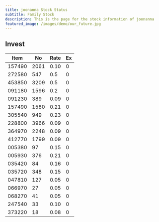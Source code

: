 ```yaml
---
title: joonanna Stock Status
subtitle: Family Stock 
description: This is the page for the stock information of joonanna
featured_image: /images/demo/our_future.jpg
---
```


## Invest

|  Item  | No | Rate | Ex   |
|--------|----|------|------|
| 157490 |2061| 0.10 |    0 | 
| 272580 | 547| 0.5  |    0 |
| 453850 |3209| 0.5  |    0 |
| 091180 |1596| 0.2  |    0 |
| 091230 | 389| 0.09 |    0 | 
| 157490 |1580| 0.21 |    0 | 
| 305540 | 949| 0.23 |    0 | 
| 228800 |3966| 0.09 |    0 |  
| 364970 |2248| 0.09 |    0 |  
| 412770 |1799| 0.09 |    0 | 
| 005380 | 97 | 0.15 |    0 | 
| 005930 | 376| 0.21 |    0 | 
| 035420 | 84 | 0.16 |    0 | 
| 035720 | 348| 0.15 |    0 | 
| 047810 | 127| 0.05 |    0 | 
| 066970 | 27 | 0.05 |    0 | 
| 068270 | 41 | 0.05 |    0 | 
| 247540 | 33 | 0.10 |    0 | 
| 373220 | 18 | 0.08 |    0 | 

